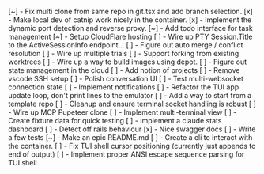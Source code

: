 [~] - Fix multi clone from same repo in git.tsx and add branch selection.
[x] - Make local dev of catnip work nicely in the container.
[x] - Implement the dynamic port detection and reverse proxy.
[~] - Add todo interface for task management
[~] - Setup CloudFlare hosting
[ ] - Wire up PTY Session.Title to the ActiveSessionInfo endpoint...
[ ] - Figure out auto merge / conflict resolution
[ ] - Wire up multiple trials
[ ] - Support forking from existing worktrees
[ ] - Wire up a way to build images using depot.
[ ] - Figure out state management in the cloud
[ ] - Add notion of projects
[ ] - Remove vscode SSH setup
[ ] - Polish conversation UI
[ ] - Test multi-websocket connection state
[ ] - Implement notifications
[ ] - Refactor the TUI app update loop, don't print lines to the emulator
[ ] - Add a way to start from a template repo
[ ] - Cleanup and ensure terminal socket handling is robust
[ ] - Wire up MCP Pupeteer clone
[ ] - Implement multi-terminal view
[ ] - Create fixture data for quick testing
[ ] - Implement a claude stats dashboard
[ ] - Detect off rails behaviour
[x] - Nice swagger docs
[ ] - Write a few tests
[~] - Make an epic README.md
[ ] - Create a cli to interact with the container.
[ ] - Fix TUI shell cursor positioning (currently just appends to end of output)
[ ] - Implement proper ANSI escape sequence parsing for TUI shell
